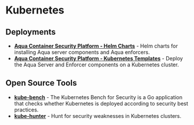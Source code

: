 # Kubernetes

## Deployments
* [**Aqua Container Security Platform - Helm Charts**](https://github.com/aquasecurity/aqua-helm) - Helm charts for installing Aqua server components and Aqua enforcers.
* [**Aqua Container Security Platform - Kubernetes Templates**](templates/) - Deploy the Aqua Server and Enforcer components on a Kubernetes cluster.

## Open Source Tools
* [**kube-bench**](https://github.com/aquasecurity/kube-bench) - The Kubernetes Bench for Security is a Go application that checks whether Kubernetes is deployed according to security best practices.
* [**kube-hunter**](https://github.com/aquasecurity/kube-hunter) - Hunt for security weaknesses in Kubernetes clusters.